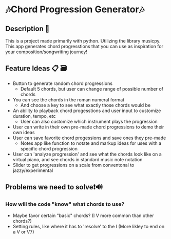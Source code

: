 # 🎶Chord Progression Generator🎶
## Description 🎵
  This is a project made primarily with python. Utilizing the library musicpy. This app generates chord progresstions that you can use as inspiration for your composition/songwriting journey!
## Feature Ideas 📋 🗃️
- Button to generate random chord progressions
  - Default 5 chords, but user can change range of possible number of chords  
- You can see the chords in the roman numeral format  
  - And choose a key to see what exactly those chords would be  
- An ability to playback chord progesstions and user input to customize duration, tempo, etc
  - User can also customize which instrument plays the progression
- User can write in their own pre-made chord progressions to demo their own ideas
- User can save favorite chord progessions and save ones they pre-made
  - Notes app like function to notate and markup ideas for uses with a specific chord progression
- User can 'analyze progression' and see what the chords look like on a virtual piano, and see chords in standard music note notation
- Slider to get progressions on a scale from conventonal to jazzy/experimental
## Problems we need to solve❗🔊 
### How will the code "know" what chords to use?
  - Maybe favor certain "basic" chords? (I V more common than other chords?)
  - Setting rules, like where it has to 'resolve' to the I (More likley to end on a V or V7)
